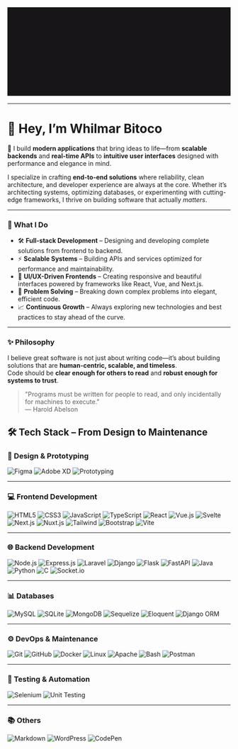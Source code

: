 <div align="center">
  <img height="200" src="https://raw.githubusercontent.com/whilmarbitoco/whilmarbitoco/main/res.gif" />
</div>

---

# 👋 Hey, I’m Whilmar Bitoco  

🚀 I build **modern applications** that bring ideas to life—from **scalable backends** and **real-time APIs** to **intuitive user interfaces** designed with performance and elegance in mind.  

I specialize in crafting **end-to-end solutions** where reliability, clean architecture, and developer experience are always at the core. Whether it’s architecting systems, optimizing databases, or experimenting with cutting-edge frameworks, I thrive on building software that actually *matters*.  

---

### 🌟 What I Do
- 🛠️ **Full-stack Development** – Designing and developing complete solutions from frontend to backend.  
- ⚡ **Scalable Systems** – Building APIs and services optimized for performance and maintainability.  
- 🎨 **UI/UX-Driven Frontends** – Creating responsive and beautiful interfaces powered by frameworks like React, Vue, and Next.js.  
- 🧩 **Problem Solving** – Breaking down complex problems into elegant, efficient code.  
- 📈 **Continuous Growth** – Always exploring new technologies and best practices to stay ahead of the curve.  

---

### ✨ Philosophy
I believe great software is not just about writing code—it’s about building solutions that are **human-centric, scalable, and timeless**.  
Code should be **clear enough for others to read** and **robust enough for systems to trust**.  

> "Programs must be written for people to read, and only incidentally for machines to execute."  
> — Harold Abelson

## 🛠️ Tech Stack – From Design to Maintenance

### 🎨 Design & Prototyping
![Figma](https://img.shields.io/badge/Figma-F24E1E?style=for-the-badge&logo=figma&logoColor=white)
![Adobe XD](https://img.shields.io/badge/Adobe%20XD-FF61F6?style=for-the-badge&logo=adobexd&logoColor=white)
![Prototyping](https://img.shields.io/badge/Wireframing-000000?style=for-the-badge&logo=sketch&logoColor=white)

---

### 💻 Frontend Development
![HTML5](https://skillicons.dev/icons?i=html)
![CSS3](https://skillicons.dev/icons?i=css)
![JavaScript](https://skillicons.dev/icons?i=js)
![TypeScript](https://skillicons.dev/icons?i=ts)
![React](https://skillicons.dev/icons?i=react)
![Vue.js](https://skillicons.dev/icons?i=vue)
![Svelte](https://skillicons.dev/icons?i=svelte)
![Next.js](https://skillicons.dev/icons?i=nextjs)
![Nuxt.js](https://skillicons.dev/icons?i=nuxtjs)
![Tailwind](https://skillicons.dev/icons?i=tailwind)
![Bootstrap](https://skillicons.dev/icons?i=bootstrap)
![Vite](https://skillicons.dev/icons?i=vite)

---

### 🌐 Backend Development
![Node.js](https://skillicons.dev/icons?i=nodejs)
![Express.js](https://skillicons.dev/icons?i=express)
![Laravel](https://skillicons.dev/icons?i=laravel)
![Django](https://skillicons.dev/icons?i=django)
![Flask](https://skillicons.dev/icons?i=flask)
![FastAPI](https://img.shields.io/badge/FastAPI-009688?style=for-the-badge&logo=fastapi&logoColor=white)
![Java](https://skillicons.dev/icons?i=java)
![Python](https://skillicons.dev/icons?i=python)
![C](https://skillicons.dev/icons?i=c)
![Socket.io](https://img.shields.io/badge/Socket.io-010101?style=for-the-badge&logo=socketdotio&logoColor=white)

---

### 📊 Databases
![MySQL](https://skillicons.dev/icons?i=mysql)
![SQLite](https://img.shields.io/badge/SQLite-003B57?style=for-the-badge&logo=sqlite&logoColor=white)
![MongoDB](https://skillicons.dev/icons?i=mongodb)
![Sequelize](https://img.shields.io/badge/Sequelize-52B0E7?style=for-the-badge&logo=sequelize&logoColor=white)
![Eloquent](https://img.shields.io/badge/Eloquent-FF2D20?style=for-the-badge&logo=laravel&logoColor=white)
![Django ORM](https://img.shields.io/badge/Django%20ORM-092E20?style=for-the-badge&logo=django&logoColor=white)

---

### ⚙️ DevOps & Maintenance
![Git](https://skillicons.dev/icons?i=git)
![GitHub](https://skillicons.dev/icons?i=github)
![Docker](https://skillicons.dev/icons?i=docker)
![Linux](https://skillicons.dev/icons?i=linux)
![Apache](https://img.shields.io/badge/Apache-D22128?style=for-the-badge&logo=apache&logoColor=white)
![Bash](https://skillicons.dev/icons?i=bash)
![Postman](https://img.shields.io/badge/Postman-FF6C37?style=for-the-badge&logo=postman&logoColor=white)

---

### 🧪 Testing & Automation
![Selenium](https://img.shields.io/badge/Selenium-43B02A?style=for-the-badge&logo=selenium&logoColor=white)
![Unit Testing](https://img.shields.io/badge/Unit%20Testing-6DB33F?style=for-the-badge&logo=pytest&logoColor=white)

---

### 📚 Others
![Markdown](https://skillicons.dev/icons?i=md)
![WordPress](https://skillicons.dev/icons?i=wordpress)
![CodePen](https://img.shields.io/badge/CodePen-000000?style=for-the-badge&logo=codepen&logoColor=white)



